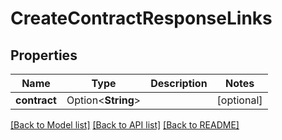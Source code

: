 # CreateContractResponseLinks

## Properties

Name | Type | Description | Notes
------------ | ------------- | ------------- | -------------
**contract** | Option<**String**> |  | [optional]

[[Back to Model list]](../README.md#documentation-for-models) [[Back to API list]](../README.md#documentation-for-api-endpoints) [[Back to README]](../README.md)


